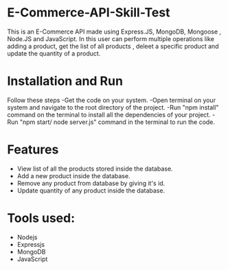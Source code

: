 # E-Commerce-API-Skill-Test
 This is an E-Commerce API made using Express.JS, MongoDB, Mongoose , Node.JS and JavaScript. In this user can perform multiple operations like adding a product, get the list of all products , deleet a specific product and update the quantity of a product.

 # Installation and Run 
 Follow these steps
  -Get the code on your system.
  -Open terminal on your system and navigate to the root directory of the project.
  -Run "npm install" command on the terminal to install all the dependencies of your project.
  -Run "npm start/ node server.js" command in the terminal to run the code.

 # Features
  - View list of all the products stored inside the database.
  - Add a new product inside the database.
  - Remove any product from database by giving it's id.
  - Update quantity of any product inside the database.

 # Tools used:
  - Nodejs
  - Expressjs
  - MongoDB
  - JavaScript 
